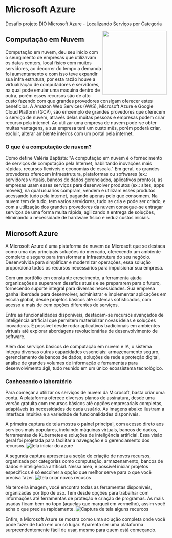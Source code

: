 # Microsoft Azure
Desafio projeto DIO Microsoft Azure - Localizando Serviços por Categoria

<img align="right" height="200" src="https://github.com/user-attachments/assets/add75a8a-59c0-4c32-9f02-727cc6d21e78">

## Computação em Nuvem
Computação em nuvem, deu seu início com o seurgimento de empresas que utilizavam os datas centers, local fisico com muitos servidores, ao decorrer do  tempo a demanda foi aumentamento e com isso teve expandir sua infra estrutura, por esta razão houve a virtualização de computadores e servidores, na qual pode emular uma maquina dentro de outra, porém esses recursos são de alto custo fazendo com que grandes provedores consigam oferecer estes beneficios. A Amazon Web Services (AWS), Microsoft Azure e Google Cloud Platform (GCP), são emxemplo de grandes provedores que oferecem o serviço de nuvem, através delas muitas pessoas e empresas podem criar recurso pela internet. Ao utilizar uma empresa de nuvem pode-se obter muitas vantagens, a sua empresa terá um custo mês, porém poderá criar, excluir, alterar ambiente inteiros com um portal pela internet.

### O que é a computação de nuvem?
Como define Valéria Baptista: "A computação em nuvem é o fornecimento de serviços de computação pela Internet, habilitando inovações mais rápidas, recursos flexíveis e economias de escala."
Em geral, os grandes provedores oferecem infraestrutura, plataformas ou softwares (ex.: servidores virtuais, bancos de dados gerenciados, aplicativos prontos), as empresas usam esses serviços para desenvolver produtos (ex.: sites, apps móveis), na qual usuarios compram, vendem e utilizam esses produtos acessando tudo pela internet, pagando apenas pelo que consomem.  Na nuvem tem de tudo, tem varios servidores, tudo se cria e pode ser criado, e com a utilização dos grandes provedores da nuvem consegue-se entragar serviços de uma forma muita rápida, agilizando a entrega de soluções, eliminando a necessidade de hardware físico e reduz custos iniciais.

## Microsoft Azure

A Microsoft Azure é uma plataforma de nuvem da Microsoft que se destaca como uma das principais soluções do mercado, oferecendo um ambiente completo e seguro para transformar a infraestrutura do seu negócio. Desenvolvida para simplificar e modernizar operações, essa solução proporciona todos os recursos necessários para impulsionar sua empresa.

Com um portfólio em constante crescimento, a ferramenta ajuda organizações a superarem desafios atuais e se prepararem para o futuro, fornecendo suporte integral para diversas necessidades. Sua empresa ganha liberdade para desenvolver, administrar e implementar aplicações em escala global, desde projetos básicos até sistemas sofisticados, com acesso a mais de cem opções diferentes de serviços.

Entre as funcionalidades disponíveis, destacam-se recursos avançados de inteligência artificial que permitem materializar novas ideias e soluções inovadoras. É possível desde rodar aplicativos tradicionais em ambientes virtuais até explorar abordagens revolucionárias de desenvolvimento de software.

Além dos serviços básicos de computação em nuvem e IA, o sistema integra diversas outras capacidades essenciais: armazenamento seguro, gerenciamento de bancos de dados, soluções de rede e proteção digital, análise de grandes volumes de informação e ferramentas para desenvolvimento ágil, tudo reunido em um único ecossistema tecnológico.

### Conhecendo o laboratório 

Para começar a utilizar os serviços de nuvem da Microsoft, basta criar uma conta. A plataforma oferece diversos planos de assinatura, desde uma versão gratuita com recursos básicos até opções empresariais completas, adaptáveis às necessidades de cada usuário. As imagens abaixo ilustram a interface intuitiva e a variedade de funcionalidades disponíveis.

A primeira captura de tela mostra o painel principal, com acesso direto aos serviços mais populares, incluindo máquinas virtuais, bancos de dados, ferramentas de Kubernetes e soluções de inteligência artificial. Essa visão geral foi projetada para facilitar a navegação e o gerenciamento dos recursos.
![tela iniciar do azure](https://github.com/user-attachments/assets/9f999dbf-9f00-4ad8-828a-456c986a9671)

A segunda captura apresenta a seção de criação de novos recursos, organizada por categorias como computação, armazenamento, bancos de dados e inteligência artificial. Nessa área, é possível iniciar projetos específicos é só escolher a opção que melhor serve para o que você precisa fazer.
![tela criar novos recusos](https://github.com/user-attachments/assets/0d6cee26-d064-4ba5-a415-014dab75fb72)

Na terceira imagem, você encontra todas as ferramentas disponíveis, organizadas por tipo de uso. Tem desde opções para trabalhar com informações até ferramentas de proteção e criação de programas. As mais usadas ficam bem no topo (aquelas que marquei em vermelho), assim você acha o que precisa rapidamente.
![Captura de tela alguns recurcos](https://github.com/user-attachments/assets/f63225cf-a9e4-4fc0-a51e-a1e8e9a1e899)

Enfim, a Microsoft Azure se mostra como uma solução completa onde você pode fazer de tudo em um só lugar. Aparenta ser uma plataforma surpreendentemente fácil de usar, mesmo para quem está começando. 








